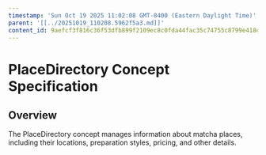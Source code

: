 ```yaml
---
timestamp: 'Sun Oct 19 2025 11:02:08 GMT-0400 (Eastern Daylight Time)'
parent: '[[../20251019_110208.5962f5a3.md]]'
content_id: 9aefcf3f816c36f53dfb899f2109ec8c0fda44fac35c74755c8799e418ec181c
---
```


# PlaceDirectory Concept Specification

## Overview

The PlaceDirectory concept manages information about matcha places, including their locations, preparation styles, pricing, and other details.
